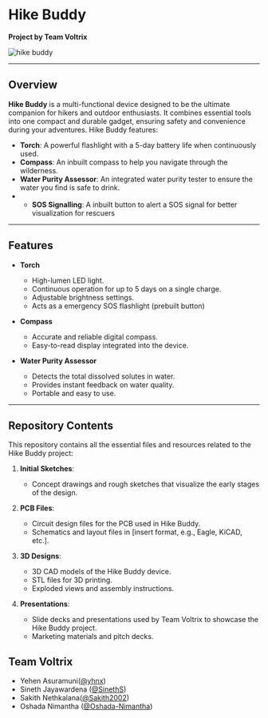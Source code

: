 # Hike Buddy
**Project by Team Voltrix**

![hike buddy](https://github.com/user-attachments/assets/fa7b57f2-67c7-48a9-84aa-fb7a446e22f0)



---

## Overview

**Hike Buddy** is a multi-functional device designed to be the ultimate companion for hikers and outdoor enthusiasts. It combines essential tools into one compact and durable gadget, ensuring safety and convenience during your adventures. Hike Buddy features:

- **Torch**: A powerful flashlight with a 5-day battery life when continuously used.
- **Compass**: An inbuilt compass to help you navigate through the wilderness.
- **Water Purity Assessor**: An integrated water purity tester to ensure the water you find is safe to drink.
- - **SOS Signalling**: A inbuilt button to alert a SOS signal for better visualization for rescuers 

---

## Features

- **Torch**
  - High-lumen LED light.
  - Continuous operation for up to 5 days on a single charge.
  - Adjustable brightness settings.
  - Acts as a emergency SOS flashlight (prebuilt button)
  
- **Compass**
  - Accurate and reliable digital compass.
  - Easy-to-read display integrated into the device.

- **Water Purity Assessor**
  - Detects the total dissolved solutes in water.
  - Provides instant feedback on water quality.
  - Portable and easy to use.

---

## Repository Contents

This repository contains all the essential files and resources related to the Hike Buddy project:

1. **Initial Sketches**:
   - Concept drawings and rough sketches that visualize the early stages of the design.

2. **PCB Files**:
   - Circuit design files for the PCB used in Hike Buddy.
   - Schematics and layout files in [insert format, e.g., Eagle, KiCAD, etc.].

3. **3D Designs**:
   - 3D CAD models of the Hike Buddy device.
   - STL files for 3D printing.
   - Exploded views and assembly instructions.

4. **Presentations**:
   - Slide decks and presentations used by Team Voltrix to showcase the Hike Buddy project.
   - Marketing materials and pitch decks.

## Team Voltrix
- Yehen Asuramuni([@yhnx](https://github.com/yhnx))
- Sineth Jayawardena ([@SinethS](https://github.com/SinethS))
- Sakith Nethkalana([@Sakith2002](https://github.com/Sakith2002))
- Oshada Nimantha ([@Oshada-Nimantha](https://github.com/Oshadha-Nimantha))

